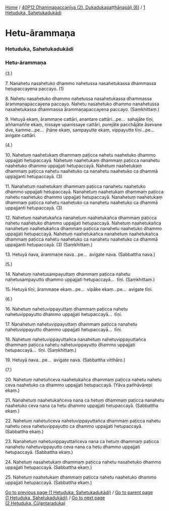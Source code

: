 
[Home](/) / [40P12 Dhammapaccanīya (2), Dukadukapaṭṭhānapāḷi (6)](../../40P12.md) / [1 Hetuduka, Sahetukadukādi](../1.md)

# Hetu-ārammaṇa

### Hetuduka, Sahetukadukādi

### Hetu-ārammaṇa

(3.)

7\. Nanahetu nasahetuko dhammo nahetussa nasahetukassa dhammassa hetupaccayena paccayo. (1)

8\. Nahetu nasahetuko dhammo nahetussa nasahetukassa dhammassa ārammaṇapaccayena paccayo. Nahetu nasahetuko dhammo nanahetussa nasahetukassa dhammassa ārammaṇapaccayena paccayo. (Saṃkhittaṃ.)

9\. Hetuyā ekaṃ, ārammaṇe cattāri, anantare cattāri…pe…  sahajāte tīṇi, aññamaññe ekaṃ, nissaye upanissaye cattāri, purejāte pacchājāte āsevane dve, kamme…pe…  jhāne ekaṃ, sampayutte ekaṃ, vippayutte tīṇi…pe…  avigate cattāri.

(4.)

10\. Nahetuṃ naahetukaṃ dhammaṃ paṭicca nahetu naahetuko dhammo uppajjati hetupaccayā. Nahetuṃ naahetukaṃ dhammaṃ paṭicca nanahetu naahetuko dhammo uppajjati hetupaccayā. Nahetuṃ naahetukaṃ dhammaṃ paṭicca nahetu naahetuko ca nanahetu naahetuko ca dhammā uppajjanti hetupaccayā. (3)

11\. Nanahetuṃ naahetukaṃ dhammaṃ paṭicca nanahetu naahetuko dhammo uppajjati hetupaccayā. Nanahetuṃ naahetukaṃ dhammaṃ paṭicca nahetu naahetuko dhammo uppajjati hetupaccayā. Nanahetuṃ naahetukaṃ dhammaṃ paṭicca nahetu naahetuko ca nanahetu naahetuko ca dhammā uppajjanti hetupaccayā. (3)

12\. Nahetuṃ naahetukañca nanahetuṃ naahetukañca dhammaṃ paṭicca nahetu naahetuko dhammo uppajjati hetupaccayā. Nahetuṃ naahetukañca nanahetuṃ naahetukañca dhammaṃ paṭicca nanahetu naahetuko dhammo uppajjati hetupaccayā. Nahetuṃ naahetukañca nanahetuṃ naahetukañca dhammaṃ paṭicca nahetu naahetuko ca nanahetu naahetuko ca dhammā uppajjanti hetupaccayā. (3) (Saṃkhittaṃ.)

13\. Hetuyā nava, ārammaṇe nava…pe…  avigate nava. (Sabbattha nava.)

(5.)

14\. Nahetuṃ nahetusampayuttaṃ dhammaṃ paṭicca nahetu nahetusampayutto dhammo uppajjati hetupaccayā…  tīṇi. (Saṃkhittaṃ.)

15\. Hetuyā tīṇi, ārammaṇe ekaṃ…pe…  vipāke ekaṃ…pe…  avigate tīṇi.

(6.)

16\. Nahetuṃ nahetuvippayuttaṃ dhammaṃ paṭicca nahetu nahetuvippayutto dhammo uppajjati hetupaccayā…  tīṇi.

17\. Nanahetuṃ nahetuvippayuttaṃ dhammaṃ paṭicca nanahetu nahetuvippayutto dhammo uppajjati hetupaccayā…  tīṇi.

18\. Nahetuṃ nahetuvippayuttañca nanahetuṃ nahetuvippayuttañca dhammaṃ paṭicca nahetu nahetuvippayutto dhammo uppajjati hetupaccayā…  tīṇi. (Saṃkhittaṃ.)

19\. Hetuyā nava…pe…  avigate nava. (Sabbattha vitthāro.)

(7.)

20\. Nahetuṃ nahetuñceva naahetukañca dhammaṃ paṭicca nahetu nahetu ceva naahetuko ca dhammo uppajjati hetupaccayā. (Yāva pañhāvārepi ekaṃ.)

21\. Nanahetuṃ naahetukañceva nana ca hetuṃ dhammaṃ paṭicca nanahetu naahetuko ceva nana ca hetu dhammo uppajjati hetupaccayā. (Sabbattha ekaṃ.)

22\. Nahetuṃ nahetuñceva nahetuvippayuttañca dhammaṃ paṭicca nahetu nahetu ceva nahetuvippayutto ca dhammo uppajjati hetupaccayā. (Sabbattha ekaṃ.)

23\. Nanahetuṃ nahetuvippayuttañceva nana ca hetuṃ dhammaṃ paṭicca nanahetu nahetuvippayutto ceva nana ca hetu dhammo uppajjati hetupaccayā. (Sabbattha ekaṃ.)

24\. Nahetuṃ nasahetukaṃ dhammaṃ paṭicca nahetu nasahetuko dhammo uppajjati hetupaccayā. (Sabbattha ekaṃ.)

25\. Nahetuṃ naahetukaṃ dhammaṃ paṭicca nahetu naahetuko dhammo uppajjati hetupaccayā. (Sabbattha ekaṃ.)

[Go to previous page (1 Hetuduka, Sahetukadukādi)](../1.md) / [Go to parent page (1 Hetuduka, Sahetukadukādi)](../1.md) / [Go to next page (2 Hetuduka, Cūḷantaraduka)](../2.md)


